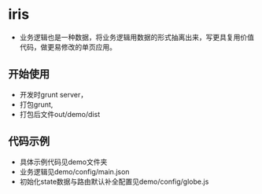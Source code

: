# iris
* 业务逻辑也是一种数据，将业务逻辑用数据的形式抽离出来，写更具复用价值代码，做更易修改的单页应用。
## 开始使用
* 开发时grunt server，
* 打包grunt,
* 打包后文件out/demo/dist
## 代码示例
* 具体示例代码见demo文件夹
* 业务逻辑见demo/config/main.json
* 初始化state数据与路由默认补全配置见demo/config/globe.js
